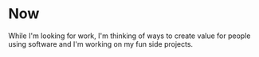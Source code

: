 # Now

While I'm looking for work, I'm thinking of ways to create value for people using software and I'm working on my fun side projects. 
